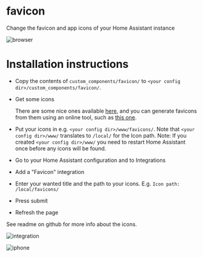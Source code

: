 favicon
=======

Change the favicon and app icons of your Home Assistant instance

![browser](https://user-images.githubusercontent.com/1299821/62975860-ad283a80-be1b-11e9-836a-d58a1732fb21.png)

# Installation instructions

- Copy the contents of `custom_components/favicon/` to `<your config dir>/custom_components/favicon/`.

- Get some icons

  There are some nice ones available [here](https://github.com/home-assistant/home-assistant-assets/tree/master/Alternates), and you can generate favicons from them using an online tool, such as [this one](https://realfavicongenerator.net/).

- Put your icons in e.g. `<your config dir>/www/favicons/`. Note that `<your config dir>/www/` translates to `/local/` for the Icon path.
Note: If you created `<your config dir>/www/` you need to restart Home Assistant once before any icons will be found.

- Go to your Home Assistant configuration and to Integrations

- Add a "Favicon" integration

- Enter your wanted title and the path to your icons. E.g. `Icon path: /local/favicons/`

- Press submit

- Refresh the page

See readme on github for more info about the icons.

![integration](https://user-images.githubusercontent.com/1299821/65991117-1d068900-e48d-11e9-9002-f2253fafa190.gif)


![iphone](https://user-images.githubusercontent.com/1299821/62975899-c29d6480-be1b-11e9-9b6b-9d160ef8b439.jpg)
